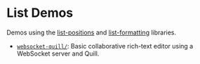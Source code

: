 # List Demos

Demos using the [list-positions](https://github.com/mweidner037/list-positions#readme) and [list-formatting](https://github.com/mweidner037/list-formatting#readme) libraries.

- [`websocket-quill/`](./websocket-quill#readme): Basic collaborative rich-text editor using a WebSocket server and Quill.
